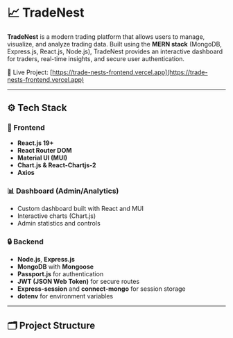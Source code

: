 # 📈 TradeNest

**TradeNest** is a modern trading platform that allows users to manage, visualize, and analyze trading data. Built using the **MERN stack** (MongoDB, Express.js, React.js, Node.js), TradeNest provides an interactive dashboard for traders, real-time insights, and secure user authentication.

🔗 Live Project: [https://trade-nests-frontend.vercel.app](https://trade-nests-frontend.vercel.app)

---

## ⚙️ Tech Stack

### 🧠 Frontend
- **React.js 19+**
- **React Router DOM**
- **Material UI (MUI)**
- **Chart.js & React-Chartjs-2**
- **Axios**

### 📊 Dashboard (Admin/Analytics)
- Custom dashboard built with React and MUI
- Interactive charts (Chart.js)
- Admin statistics and controls

### 🔒 Backend
- **Node.js**, **Express.js**
- **MongoDB** with **Mongoose**
- **Passport.js** for authentication
- **JWT (JSON Web Token)** for secure routes
- **Express-session** and **connect-mongo** for session storage
- **dotenv** for environment variables

---

## 🗂️ Project Structure

